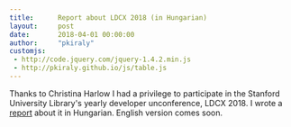 ```yaml
---
title:      Report about LDCX 2018 (in Hungarian)
layout:     post
date:       2018-04-01 00:00:00
author:     "pkiraly"
customjs:
 - http://code.jquery.com/jquery-1.4.2.min.js
 - http://pkiraly.github.io/js/table.js
---
```


Thanks to Christina Harlow I had a privilege to participate in the Stanford University Library's yearly developer unconference, LDCX 2018. I wrote a [report](http://pkiraly.github.io/ldcx-beszamolo.pdf) about it in Hungarian. English version comes soon.

<!-- more -->
